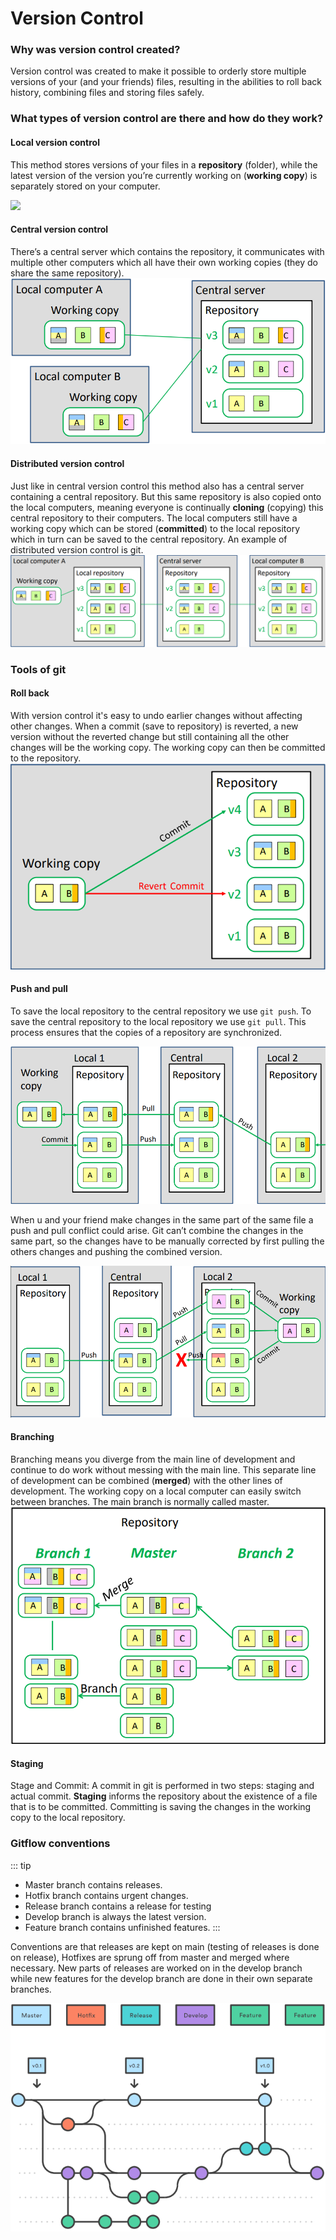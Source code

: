 # Version Control
### Why was version control created?
Version control was created to make it possible to orderly store multiple versions of your (and your friends) files, resulting in the abilities to roll back history, combining files and storing files safely.

### What types of version control are there and how do they work?
#### Local version control
This method stores versions of your files in a **repository** (folder), while the latest version of the version you’re currently working on (**working copy**) is separately stored on your computer.

<img src="./lcv.png" />

#### Central version control
There’s a central server which contains the repository, it communicates with multiple other computers which all have their own working copies (they do share the same repository). 
<img src="./cvc.png" />



#### Distributed version control
Just like in central version control this method also has a central server containing a central repository. But this same repository is also copied onto the local computers, meaning everyone is continually **cloning** (copying) this central repository to their computers. The local computers still have a working copy which can be stored (**committed**) to the local repository which in turn can be saved to the central repository. An example of distributed version control is git.
<img src="./dvc.png" />

### Tools of git
#### Roll back
With version control it's easy to undo earlier changes without affecting other changes. When a commit (save to repository) is reverted, a new version without the reverted change but still containing all the other changes will be the working copy. The working copy can then be committed to the repository.
<img src="./rollBack.png" />


#### Push and pull
To save the local repository to the central repository we use ```git push```. To save the central repository to the local repository we use ```git pull```. This process ensures that the copies of a repository are synchronized.

<img src="./pp.png" />

When u and your friend make changes in the same part of the same file a push and pull conflict could arise. Git can’t combine the changes in the same part, so the changes have to be manually corrected by first pulling the others changes and pushing the combined version. 

<img src="./ppConflict.png" />


#### Branching
Branching means you diverge from the main line of development and continue to do work without messing with the main line. This separate line of development can be combined (**merged**) with the other lines of development. The working copy on a local computer can easily switch between branches. The main branch is normally called master.
<img src="./branching.png" />

#### Staging
Stage and Commit: A commit in git is performed in two steps: staging and actual commit. **Staging** informs the repository about the existence of a file that is to be committed. Committing is saving the changes in the working copy to the local repository.

### Gitflow conventions
::: tip
+ Master branch contains releases.
+ Hotfix branch contains urgent changes.
+ Release branch contains a release for testing
+ Develop branch is always the latest version.
+ Feature branch contains unfinished features.
:::

Conventions are that releases are kept on main (testing of releases is done on release), Hotfixes are sprung off from master and merged where necessary. New parts of releases are worked on in the develop branch while new features for the develop branch are done in their own separate branches.

<img src="./gitflow.png" />








